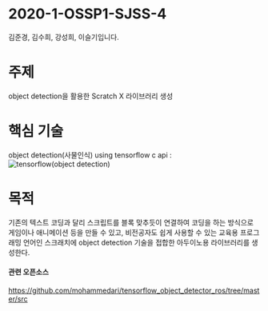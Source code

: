 # 2020-1-OSSP1-SJSS-4
김준경, 김수희, 강성희, 이슬기입니다. 

# 주제
object detection을 활용한 Scratch X 라이브러리 생성

# 핵심 기술
object detection(사물인식) 
using tensorflow c api :
![tensorflow(object detection)](https://user-images.githubusercontent.com/59370701/80907325-30464380-8d51-11ea-89aa-92bc55afc1fa.JPG)


# 목적
기존의 텍스트 코딩과 달리 스크립트를 블록 맞추듯이 연결하여 코딩을 하는 방식으로 게임이나 애니메이션 등을 만들 수 있고, 비전공자도 쉽게 사용할 수 있는 교육용 프로그래밍 언어인 스크래치에 object detection 기술을 접합한 아두이노용 라이브러리를 생성한다.






#### 관련 오픈소스
https://github.com/mohammedari/tensorflow_object_detector_ros/tree/master/src
